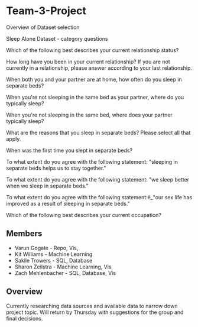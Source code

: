 # Team-3-Project

Overview of Dataset selection

Sleep Alone Dataset - category questions

Which of the following best describes your current relationship status?

How long have you been in your current relationship? If you are not currently in a relationship, please answer according to your last relationship.

When both you and your partner are at home, how often do you sleep in separate beds?

When you're not sleeping in the same bed as your partner, where do you typically sleep?

When you're not sleeping in the same bed, where does your partner typically sleep?

What are the reasons that you sleep in separate beds? Please select all that apply.

When was the first time you slept in separate beds?

To what extent do you agree with the following statement: "sleeping in separate beds helps us to stay together."

To what extent do you agree with the following statement: "we sleep better when we sleep in separate beds."

To what extent do you agree with the following statement:ë_"our sex life has improved as a result of sleeping in separate beds."

Which of the following best describes your current occupation?

## Members
- Varun Gogate - Repo, Vis, 
- Kit Williams - Machine Learning
- Sakile Trowers - SQL, Database
- Sharon Zeilstra - Machine Learning, Vis
- Zach Mehlenbacher - SQL, Database, Vis

## Overview

Currently researching data sources and available data to narrow down project topic. Will return by Thursday with suggestions for the group and final decisions.

